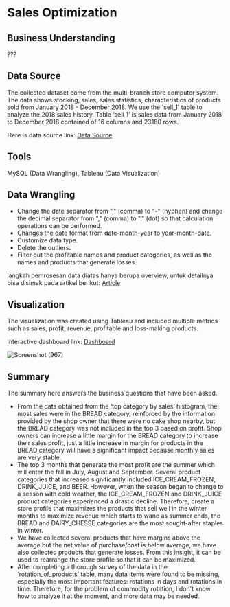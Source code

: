 # Sales Optimization
## Business Understanding
???

## Data Source
The collected dataset come from the multi-branch store computer system. The data shows stocking, sales, sales statistics, characteristics of products sold from January 2018 - December 2018. We use the 'sell_1' table to analyze the 2018 sales history. Table ‘sell_1’ is sales data from January 2018 to December 2018 contained of 16 columns and 23180 rows.

Here is data source link: [Data Source](https://www.kaggle.com/datasets/agatii/total-sale-2018-yearly-data-of-grocery-shop?select=SELL_1.csv)

## Tools
MySQL (Data Wrangling), Tableau (Data Visualization)

## Data Wrangling
- Change the date separator from "," (comma) to "-" (hyphen) and change the decimal separator from "," (comma) to "." (dot) so that calculation operations can be performed.
- Changes the date format from date-month-year to year-month-date.
- Customize data type.
- Delete the outliers.
- Filter out the profitable names and product categories, as well as the names and products that generate losses.
  
langkah pemrosesan data diatas hanya berupa overview, untuk detailnya bisa disimak pada artikel berikut: [Article](https://medium.com/@ms.fakhrezi/data-analysis-sales-optimization-f094853243bb)

## Visualization
The visualization was created using Tableau and included multiple metrics such as sales, profit, revenue, profitable and loss-making products.

Interactive dashboard link: [Dashboard](https://public.tableau.com/views/GrocerySales_16882239863740/SalesOptimation?:language=en-US&:sid=&:redirect=auth&:display_count=n&:origin=viz_share_link)

![Screenshot (967)](https://github.com/user-attachments/assets/69e36860-dcd3-4435-8aaf-7b614f23aadd)

## Summary
The summary here answers the business questions that have been asked.
- From the data obtained from the ‘top category by sales’ histogram, the most sales were in the BREAD category, reinforced by the information provided by the shop owner that there were no cake shop nearby, but the BREAD category was not included in the top 3 based on profit. Shop owners can increase a little margin for the BREAD category to increase their sales profit, just a little increase in margin for products in the BREAD category will have a significant impact because monthly sales are very stable.
- The top 3 months that generate the most profit are the summer which will enter the fall in July, August and September. Several product categories that increased significantly included ICE_CREAM_FROZEN, DRINK_JUICE, and BEER. However, when the season began to change to a season with cold weather, the ICE_CREAM_FROZEN and DRINK_JUICE product categories experienced a drastic decline. Therefore, create a store profile that maximizes the products that sell well in the winter months to maximize revenue which starts to wane as summer ends, the BREAD and DAIRY_CHESSE categories are the most sought-after staples in winter.
- We have collected several products that have margins above the average but the net value of purchase/cost is below average, we have also collected products that generate losses. From this insight, it can be used to rearrange the store profile so that it can be maximized.
- After completing a thorough survey of the data in the ‘rotation_of_products’ table, many data items were found to be missing, especially the most important features: rotations in days and rotations in time. Therefore, for the problem of commodity rotation, I don't know how to analyze it at the moment, and more data may be needed.
